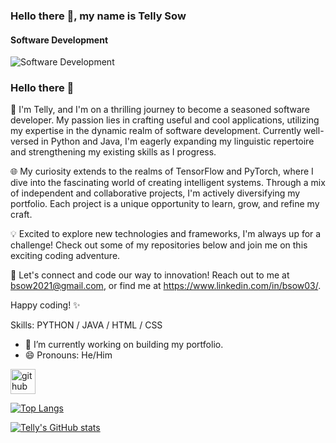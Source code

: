 ### Hello there 👋, my name is Telly Sow
#### Software Development
![Software Development](https://miro.medium.com/v2/resize:fit:4800/format:webp/1*VMmvImch6VU5pc2VktY1uw.gif)

### Hello there 👋

👋 I'm Telly, and I'm on a thrilling journey to become a seasoned software developer. My passion lies in crafting useful and cool applications, utilizing my expertise in the dynamic realm of software development. Currently well-versed in Python and Java, I'm eagerly expanding my linguistic repertoire and strengthening my existing skills as I progress.

🌐 My curiosity extends to the realms of TensorFlow and PyTorch, where I dive into the fascinating world of creating intelligent systems. Through a mix of independent and collaborative projects, I'm actively diversifying my portfolio. Each project is a unique opportunity to learn, grow, and refine my craft.

💡 Excited to explore new technologies and frameworks, I'm always up for a challenge! Check out some of my repositories below and join me on this exciting coding adventure.

🚀 Let's connect and code our way to innovation! Reach out to me at bsow2021@gmail.com, or find me at https://www.linkedin.com/in/bsow03/.

Happy coding! ✨

Skills: PYTHON / JAVA / HTML / CSS

- 🔭 I’m currently working on building my portfolio. 
- 😄 Pronouns: He/Him 


[<img src='https://cdn.jsdelivr.net/npm/simple-icons@3.0.1/icons/github.svg' alt='github' height='40'>](https://github.com/bsow03)  

[![Top Langs](https://github-readme-stats.vercel.app/api/top-langs/?username=bsow03)](https://github.com/anuraghazra/github-readme-stats)



[![Telly's GitHub stats](https://github-readme-stats.vercel.app/api?username=bsow03)](https://github.com/anuraghazra/github-readme-stats)
